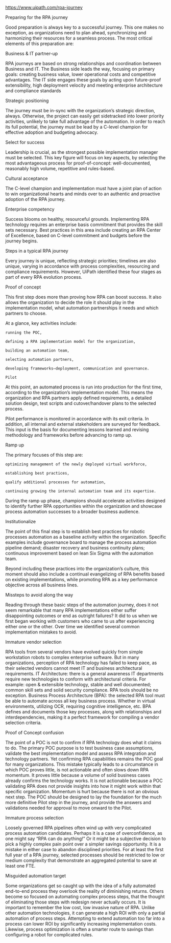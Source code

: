 https://www.uipath.com/rpa-journey

Preparing for the RPA journey

Good preparation is always key to a successful journey. This one makes no exception, as organizations need to plan ahead, synchronizing and harmonizing their resources for a seamless process. The most critical elements of this preparation are:

Business & IT partner-up

RPA journeys are based on strong relationships and coordination between Business and IT. The Business side leads the way, focusing on primary goals: creating business value, lower operational costs and competitive advantages. The IT side engages these goals by acting upon future-proof extensibility, high deployment velocity and meeting enterprise architecture and compliance standards

Strategic positioning

The journey must be in-sync with the organization’s strategic direction, always. Otherwise, the project can easily get sidetracked into lower priority activities, unlikely to take full advantage of the automation. In order to reach its full potential, the journey must be lead by a C-level champion for effective adoption and budgeting advocacy.

Select for success

Leadership is crucial, as the strongest possible implementation manager must be selected. This key figure will focus on key aspects, by selecting the most advantageous process for proof-of-concept: well-documented, reasonably high volume, repetitive and rules-based.

Cultural acceptance

The C-level champion and implementation must have a joint plan of action to win organizational hearts and minds over to an authentic and proactive adoption of the RPA journey.

Enterprise competency

Success blooms on healthy, resourceful grounds. Implementing RPA technology requires an enterprise basis commitment that provides the skill sets necessary. Best practices in this area include creating an RPA Center of Excellence, based on C-level commitment and budgets before the journey begins.



Steps in a typical  RPA journey

Every journey is unique, reflecting strategic priorities; timelines are also unique, varying in accordance with process complexities, resourcing and compliance requirements. However, UiPath identified these four stages as part of every RPA evolution process.

Proof of concept

This first step does more than proving how RPA can boost success. It also allows the organization to decide the role it should play in the implementation model, what automation partnerships it needs and which partners to choose.

At a glance, key activities include:

    running the POC,

    defining a RPA implementation model for the organization,

    building an automation team,

    selecting automation partners,

    developing frameworks—deployment, communication and governance. 
    
    Pilot

At this point, an automated process is run into production for the first time, according to the organization’s implementation model. This means the organization and RPA partners apply defined requirements, a detailed solution design, test scripts and cutover/handover plans to the selected process.

 

Pilot performance is monitored in accordance with its exit criteria. In addition, all internal and external stakeholders are surveyed for feedback. This input is the basis for documenting lessons learned and revising methodology and frameworks before advancing to ramp up.


Ramp up

The primary focuses of this step are:

    optimizing management of the newly deployed virtual workforce,

    establishing best practices,

    qualify additional processes for automation,

    continuing growing the internal automation team and its expertise.

During the ramp up phase, champions should accelerate activities designed to identify further RPA opportunities within the organization and showcase process automation successes to a broader business audience.

Institutionalize

The point of this final step is to establish best practices for robotic processes automation as a baseline activity within the organization. Specific examples include governance board to manage the process automation pipeline demand; disaster recovery and business continuity plans; continuous improvement based on lean Six Sigma with the automation team.

 

Beyond including these practices into the organization’s culture, this moment should also include a continual evangelizing of RPA benefits based on existing implementations, while promoting RPA as a key performance objective across all business lines.


Missteps to avoid along the way

 

Reading through these basic steps of the automation journey, does it not seem remarkable that many RPA implementations either suffer disappointing outcomes or end as outright failures? It did to us when we first began working with customers who came to us after experiencing either one or the other. Over time we identified several common implementation mistakes to avoid.


Immature vendor selection

RPA tools from several vendors have evolved quickly from simple workstation robots to complex enterprise software. But in many organizations, perception of RPA technology has failed to keep pace, as their selected vendors cannot meet IT and business architectural requirements. IT Architecture: there is a general awareness IT departments require new technologies to conform with architectural criteria. For example: open & extensible technology, stable and well documented; common skill sets and solid security compliance. RPA tools should be no exception. Business Process Architecture (BPA): the selected RPA tool must be able to automate across all key business process. Whether in virtual environments, utilizing OCR, requiring cognitive intelligence, etc. BPA defines and documents those key processes, along with relationships and interdependencies, making it a perfect framework for compiling a vendor selection criteria. 


Proof of Concept  confusion

The point of a POC is not to confirm if RPA technology does what it claims to do. The primary POC purpose is to test business case assumptions, validate the best implementation model and assess RPA integration and technology partners. Yet confirming RPA capabilities remains the POC goal for many organizations. This mistake typically leads to a circumstance in which POC proves little, is not actionable and often slows down RPA momentum. It proves little because a volume of solid business cases already confirms the technology works. It is not actionable because a POC validating RPA does not provide insights into how it might work within that specific organization. Momentum is hurt because there is not an obvious next step. The POC should be designed to lay the foundation for the much more definitive Pilot step in the journey, and provide the answers and validations needed for approval to move onward to the Pilot.



Immature process selection

Loosely governed RPA pipelines often wind up with very complicated process automation candidates. Perhaps it is a case of overconfidence, as one might say “RPA can do anything!” Or it might be a subjective decision to pick a highly complex pain point over a simpler savings opportunity. It is a mistake in either case to abandon disciplined priorities. For at least the first full year of a RPA journey, selected processes should be restricted to low or medium complexity that demonstrate an aggregated potential to save at least one FTE. 


Misguided automation target

Some organizations get so caught up with the idea of a fully automated end-to-end process they overlook the reality of diminishing returns. Others become so focused on automating complex process steps, that the thought of eliminating those steps with redesign never actually occurs. It is important to remember the low cost, low invasive nature of RPA. Unlike other automation technologies, it can generate a high ROI with only a partial automation of process steps. Attempting to extend automation too far into a process can lower ROI by significantly increasing implementation costs. Likewise, process optimization is often a smarter route to savings than configuring a robot for complicated rules.
